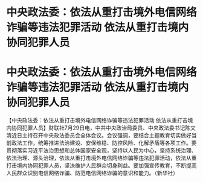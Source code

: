 # 中央政法委：依法从重打击境外电信网络诈骗等违法犯罪活动 依法从重打击境内协同犯罪人员

# 中央政法委：依法从重打击境外电信网络诈骗等违法犯罪活动 依法从重打击境内协同犯罪人员

【中央政法委：依法从重打击境外电信网络诈骗等违法犯罪活动
依法从重打击境内协同犯罪人员】财联社7月29日电，中共中央政治局委员、中央政法委书记陈文清近日主持召开中央政法委员会全体会议。会议强调，要结合主题教育切实做好当前政法工作，统筹推进法治建设、安保维稳、防控风险、化解矛盾等各项工作。要贯彻落实习近平法治思想和总体国家安全观，坚持以人民为中心，坚持系统治理、依法治理、源头治理，依法从重打击境外电信网络诈骗等违法犯罪活动，依法从重打击境内协同犯罪人员，坚决维护人民群众切身利益。要加强宣传教育，不断提高人民群众识别电信网络诈骗、防范电信网络诈骗的意识和能力。（新华社）

